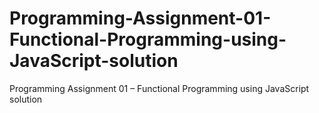 # Programming-Assignment-01-Functional-Programming-using-JavaScript-solution
Programming Assignment 01 – Functional Programming using JavaScript solution
